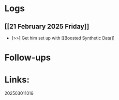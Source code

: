 # Logs

## [[21 February 2025 Friday]]
- [>>] Get him set up with [[Boosted Synthetic Data]]




# Follow-ups


# Links: 



202503011016
